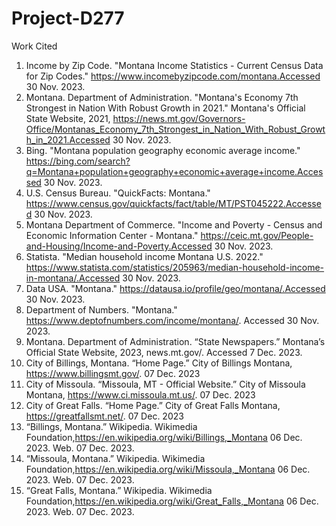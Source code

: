# Project-D277

Work Cited


1. Income by Zip Code. "Montana Income Statistics - Current Census Data for Zip Codes." https://www.incomebyzipcode.com/montana.Accessed 30 Nov. 2023.
2. Montana. Department of Administration. "Montana's Economy 7th Strongest in Nation With Robust Growth in 2021." Montana's Official State Website, 2021, https://news.mt.gov/Governors-Office/Montanas_Economy_7th_Strongest_in_Nation_With_Robust_Growth_in_2021.Accessed 30 Nov. 2023.
3. Bing. "Montana population geography economic average income." https://bing.com/search?q=Montana+population+geography+economic+average+income.Accessed 30 Nov. 2023.
4. U.S. Census Bureau. "QuickFacts: Montana." https://www.census.gov/quickfacts/fact/table/MT/PST045222.Accessed 30 Nov. 2023.
5. Montana Department of Commerce. "Income and Poverty - Census and Economic Information Center - Montana." https://ceic.mt.gov/People-and-Housing/Income-and-Poverty.Accessed 30 Nov. 2023.
6. Statista. "Median household income Montana U.S. 2022." https://www.statista.com/statistics/205963/median-household-income-in-montana/.Accessed 30 Nov. 2023.
7. Data USA. "Montana." https://datausa.io/profile/geo/montana/.Accessed 30 Nov. 2023.
8. Department of Numbers. "Montana." https://www.deptofnumbers.com/income/montana/. Accessed 30 Nov. 2023.
9. Montana. Department of Administration. “State Newspapers.” Montana’s Official State Website, 2023, news.mt.gov/. Accessed 7 Dec. 2023.
10. City of Billings, Montana. “Home Page.” City of Billings Montana, https://www.billingsmt.gov/. 07 Dec. 2023
11. City of Missoula. “Missoula, MT - Official Website.” City of Missoula Montana, https://www.ci.missoula.mt.us/. 07 Dec. 2023
12. City of Great Falls. “Home Page.” City of Great Falls Montana, https://greatfallsmt.net/. 07 Dec. 2023
13. “Billings, Montana.” Wikipedia. Wikimedia Foundation,https://en.wikipedia.org/wiki/Billings,_Montana 06 Dec. 2023. Web. 07 Dec. 2023.
14. “Missoula, Montana.” Wikipedia. Wikimedia Foundation,https://en.wikipedia.org/wiki/Missoula,_Montana 06 Dec. 2023. Web. 07 Dec. 2023.
15. “Great Falls, Montana.” Wikipedia. Wikimedia Foundation,https://en.wikipedia.org/wiki/Great_Falls,_Montana 06 Dec. 2023. Web. 07 Dec. 2023.

